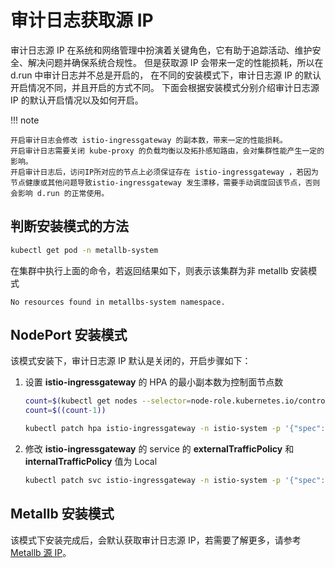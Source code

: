 # 审计日志获取源 IP

审计日志源 IP 在系统和网络管理中扮演着关键角色，它有助于追踪活动、维护安全、解决问题并确保系统合规性。
但是获取源 IP 会带来一定的性能损耗，所以在 d.run 中审计日志并不总是开启的，
在不同的安装模式下，审计日志源 IP 的默认开启情况不同，并且开启的方式不同。
下面会根据安装模式分别介绍审计日志源 IP 的默认开启情况以及如何开启。

!!! note

    开启审计日志会修改 istio-ingressgateway 的副本数，带来一定的性能损耗。
    开启审计日志需要关闭 kube-proxy 的负载均衡以及拓扑感知路由，会对集群性能产生一定的影响。
    开启审计日志后，访问IP所对应的节点上必须保证存在 istio-ingressgateway ，若因为节点健康或其他问题导致istio-ingressgateway 发生漂移，需要手动调度回该节点，否则会影响 d.run 的正常使用。

## 判断安装模式的方法

```bash
kubectl get pod -n metallb-system
```

在集群中执行上面的命令，若返回结果如下，则表示该集群为非 metallb 安装模式

```console
No resources found in metallbs-system namespace.
```

## NodePort 安装模式

该模式安装下，审计日志源 IP 默认是关闭的，开启步骤如下：

1. 设置 __istio-ingressgateway__ 的 HPA 的最小副本数为控制面节点数

    ```bash
    count=$(kubectl get nodes --selector=node-role.kubernetes.io/control-plane | wc -l)
    count=$((count-1))

    kubectl patch hpa istio-ingressgateway -n istio-system -p '{"spec":{"minReplicas":'$count'}}'
    ```

2. 修改 __istio-ingressgateway__ 的 service 的 __externalTrafficPolicy__ 和 __internalTrafficPolicy__ 值为 Local

    ```bash
    kubectl patch svc istio-ingressgateway -n istio-system -p '{"spec":{"externalTrafficPolicy":"Local","internalTrafficPolicy":"Local"}}'
    ```

## Metallb 安装模式

该模式下安装完成后，会默认获取审计日志源 IP，若需要了解更多，请参考
[Metallb 源 IP](../../../network/modules/metallb/source_ip.md)。
